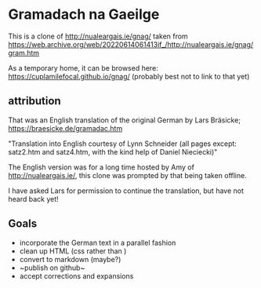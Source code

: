 # Gramadach na Gaeilge

This is a clone of http://nualeargais.ie/gnag/ taken from https://web.archive.org/web/20220614061413if_/http://nualeargais.ie/gnag/gram.htm

As a temporary home, it can be browsed here: https://cuplamilefocal.github.io/gnag/
(probably best not to link to that yet)

## attribution

That was an English translation of the original German by Lars Bräsicke; https://braesicke.de/gramadac.htm

"Translation into English courtesy of Lynn Schneider (all pages except: satz2.htm and satz4.htm, with the kind help of Daniel Nieciecki)"

The English version was for a long time hosted by Amy of http://nualeargais.ie/, this clone was prompted by that being taken offline.

I have asked Lars for permission to continue the translation, but have not heard back yet!


## Goals

 - incorporate the German text in a parallel fashion
 - clean up HTML (css rather than <font>)
 - convert to markdown (maybe?)
 - ~publish on github~
 - accept corrections and expansions
